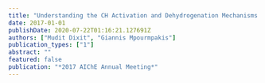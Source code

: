 ```yaml
---
title: "Understanding the CH Activation and Dehydrogenation Mechanisms of Alkanes on Metal Oxides"
date: 2017-01-01
publishDate: 2020-07-22T01:16:21.127691Z
authors: ["Mudit Dixit", "Giannis Mpourmpakis"]
publication_types: ["1"]
abstract: ""
featured: false
publication: "*2017 AIChE Annual Meeting*"
---
```


